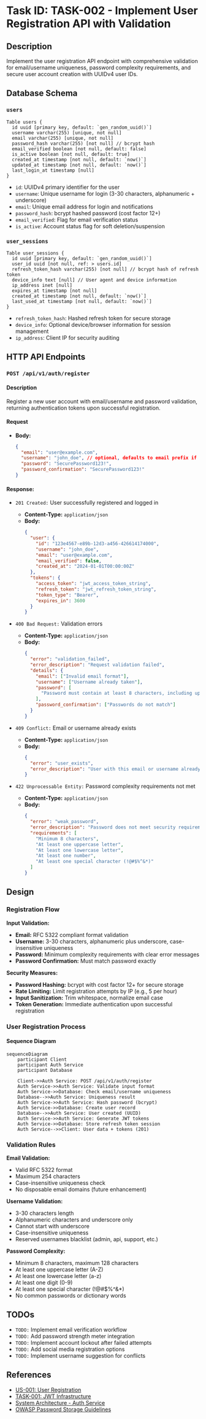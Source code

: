 # Task ID: TASK-002 - Implement User Registration API with Validation

## Description

Implement the user registration API endpoint with comprehensive validation for email/username uniqueness, password complexity requirements, and secure user account creation with UUIDv4 user IDs.

## Database Schema

### `users`

```dbml
Table users {
  id uuid [primary key, default: `gen_random_uuid()`]
  username varchar(255) [unique, not null]
  email varchar(255) [unique, not null]
  password_hash varchar(255) [not null] // bcrypt hash
  email_verified boolean [not null, default: false]
  is_active boolean [not null, default: true]
  created_at timestamp [not null, default: `now()`]
  updated_at timestamp [not null, default: `now()`]
  last_login_at timestamp [null]
}
```

- `id`: UUIDv4 primary identifier for the user
- `username`: Unique username for login (3-30 characters, alphanumeric + underscore)
- `email`: Unique email address for login and notifications
- `password_hash`: bcrypt hashed password (cost factor 12+)
- `email_verified`: Flag for email verification status
- `is_active`: Account status flag for soft deletion/suspension

### `user_sessions`

```dbml
Table user_sessions {
  id uuid [primary key, default: `gen_random_uuid()`]
  user_id uuid [not null, ref: > users.id]
  refresh_token_hash varchar(255) [not null] // bcrypt hash of refresh token
  device_info text [null] // User agent and device information
  ip_address inet [null]
  expires_at timestamp [not null]
  created_at timestamp [not null, default: `now()`]
  last_used_at timestamp [not null, default: `now()`]
}
```

- `refresh_token_hash`: Hashed refresh token for secure storage
- `device_info`: Optional device/browser information for session management
- `ip_address`: Client IP for security auditing

## HTTP API Endpoints

### `POST /api/v1/auth/register`

#### Description

Register a new user account with email/username and password validation, returning authentication tokens upon successful registration.

#### Request

- **Body:**
  ```json
  {
    "email": "user@example.com",
    "username": "john_doe", // optional, defaults to email prefix if not provided
    "password": "SecurePassword123!",
    "password_confirmation": "SecurePassword123!"
  }
  ```

#### Response:

- `201 Created:` User successfully registered and logged in

  - **Content-Type:** `application/json`
  - **Body:**
    ```json
    {
      "user": {
        "id": "123e4567-e89b-12d3-a456-426614174000",
        "username": "john_doe",
        "email": "user@example.com",
        "email_verified": false,
        "created_at": "2024-01-01T00:00:00Z"
      },
      "tokens": {
        "access_token": "jwt_access_token_string",
        "refresh_token": "jwt_refresh_token_string",
        "token_type": "Bearer",
        "expires_in": 3600
      }
    }
    ```

- `400 Bad Request:` Validation errors

  - **Content-Type:** `application/json`
  - **Body:**
    ```json
    {
      "error": "validation_failed",
      "error_description": "Request validation failed",
      "details": {
        "email": ["Invalid email format"],
        "username": ["Username already taken"],
        "password": [
          "Password must contain at least 8 characters, including uppercase, lowercase, number, and special character"
        ],
        "password_confirmation": ["Passwords do not match"]
      }
    }
    ```

- `409 Conflict:` Email or username already exists

  - **Content-Type:** `application/json`
  - **Body:**
    ```json
    {
      "error": "user_exists",
      "error_description": "User with this email or username already exists"
    }
    ```

- `422 Unprocessable Entity:` Password complexity requirements not met
  - **Content-Type:** `application/json`
  - **Body:**
    ```json
    {
      "error": "weak_password",
      "error_description": "Password does not meet security requirements",
      "requirements": [
        "Minimum 8 characters",
        "At least one uppercase letter",
        "At least one lowercase letter",
        "At least one number",
        "At least one special character (!@#$%^&*)"
      ]
    }
    ```

## Design

### Registration Flow

**Input Validation:**

- **Email:** RFC 5322 compliant format validation
- **Username:** 3-30 characters, alphanumeric plus underscore, case-insensitive uniqueness
- **Password:** Minimum complexity requirements with clear error messages
- **Password Confirmation:** Must match password exactly

**Security Measures:**

- **Password Hashing:** bcrypt with cost factor 12+ for secure storage
- **Rate Limiting:** Limit registration attempts by IP (e.g., 5 per hour)
- **Input Sanitization:** Trim whitespace, normalize email case
- **Token Generation:** Immediate authentication upon successful registration

### User Registration Process

#### Sequence Diagram

```mermaid
sequenceDiagram
    participant Client
    participant Auth Service
    participant Database

    Client->>Auth Service: POST /api/v1/auth/register
    Auth Service->>Auth Service: Validate input format
    Auth Service->>Database: Check email/username uniqueness
    Database-->>Auth Service: Uniqueness result
    Auth Service->>Auth Service: Hash password (bcrypt)
    Auth Service->>Database: Create user record
    Database-->>Auth Service: User created (UUID)
    Auth Service->>Auth Service: Generate JWT tokens
    Auth Service->>Database: Store refresh token session
    Auth Service-->>Client: User data + tokens (201)
```

### Validation Rules

**Email Validation:**

- Valid RFC 5322 format
- Maximum 254 characters
- Case-insensitive uniqueness check
- No disposable email domains (future enhancement)

**Username Validation:**

- 3-30 characters length
- Alphanumeric characters and underscore only
- Cannot start with underscore
- Case-insensitive uniqueness
- Reserved usernames blacklist (admin, api, support, etc.)

**Password Complexity:**

- Minimum 8 characters, maximum 128 characters
- At least one uppercase letter (A-Z)
- At least one lowercase letter (a-z)
- At least one digit (0-9)
- At least one special character (!@#$%^&\*)
- No common passwords or dictionary words

## TODOs

- `TODO:` Implement email verification workflow
- `TODO:` Add password strength meter integration
- `TODO:` Implement account lockout after failed attempts
- `TODO:` Add social media registration options
- `TODO:` Implement username suggestion for conflicts

## References

- [US-001: User Registration](../user_stories.md#us-001-user-registration)
- [TASK-001: JWT Infrastructure](./TASK_001_implement_jwt_infrastructure.md)
- [System Architecture - Auth Service](../system_architecture.md#21-services)
- [OWASP Password Storage Guidelines](https://cheatsheetseries.owasp.org/cheatsheets/Password_Storage_Cheat_Sheet.html)
